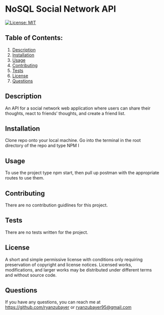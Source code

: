 # NoSQL Social Network API
  [![License: MIT](https://img.shields.io/badge/License-MIT-yellow.svg)](https://opensource.org/licenses/MIT)
  ## Table of Contents:
  1. [Description](#description) 
  2. [Installation](#Installation)
  3. [Usage](#Usage)  
  4. [Contributing](#Contributing)
  5. [Tests](#Tests)
  6. [License](#License)
  7. [Questions](#Questions)


## Description
An API for a social network web application where users can share their thoughts, react to friends’ thoughts, and create a friend list. 

## Installation
Clone repo onto your local machine. Go into the terminal in the root directory of the repo and type NPM I

## Usage
To use the project type npm start, then pull up postman with the appropriate routes to use them.

## Contributing
There are no contribution guidlines for this project.

## Tests
There are no tests written for the project.

## License
A short and simple permissive license with conditions only requiring preservation of copyright and license notices. Licensed works, modifications, and larger works may be distributed under different terms and without source code.

## Questions
If you have any questions, you can reach me at https://github.com/ryanzubayer or ryanzubayer95@gmail.com
